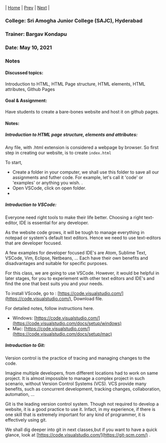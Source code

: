 | [Home](https://bargavkondapu.com/sajc-web-development-101/)  | [Prev](https://bargavkondapu.com/sajc-web-development-101/notes/week-1/5-7) | [Next](https://bargavkondapu.com/sajc-web-development-101/notes/week-2/5-12) |

### College: Sri Amogha Junior College  (SAJC), Hyderabad
### Trainer: Bargav Kondapu
### Date: May 10, 2021

### Notes 

#### Discussed topics:
Introduction to HTML, HTML Page structure, HTML elements, HTML attributes, Github Pages 

#### Goal & Assignment: 

Have students to create a bare-bones website and host it on github pages. 


#### Notes: 

##### Introduction to HTML page structure, elements and attributes: 

Any file, with .html extension is considered a webpage by browser. So first step in creating our website, is to create ``` index.html ``` 

To start, 
- Create a folder in your computer, we shall use this folder to save all our assignments and futher code. For example, let's call it 'code' or 'examples' or anything you wish. . 
- Open VSCode, click on open folder. 
- 
##### Introduction to VSCode: 

Everyone need right tools to make their life better. Choosing a right text-editor, IDE is essential for any developer. 

As the website code grows, it will be tough to manage everything in notepad or system's default text editors. Hence we need to use text-editors that are developer focused.

A few examples for developer focused IDE's are Atom, Sublime Text, VSCode, Vim, Eclipse, Netbeans, ... Each have their own benefits and disadvantages and suitable for specific purposes. 

For this class, we are going to use VSCode. However, it would be helpful in later stages, for you to experiement with other text editors and IDE's and find the one that best suits you and your needs. 

To install VScode, go to : [https://code.visualstudio.com/](https://code.visualstudio.com/), Download file. 

For detailed notes, follow instructions here. 
- Windows: [https://code.visualstudio.com/](https://code.visualstudio.com/docs/setup/windows) 
- Mac: [https://code.visualstudio.com/](https://code.visualstudio.com/docs/setup/mac)


##### Introduction to Git: 

Version control is the practice of tracing and managing changes to the code. 

Imagine multiple developers, from different locations had to work on same project. It is almost impossible to manage a complex project in such scenario, without Version Control Systems (VCS). VCS provide many benefits, such as concurrent development, tracking changes, collaboration, automation, ...  

Git is the leading version control system. Though not required to develop a website, it is a good practice to use it. Infact, in my experience, if there is one skill that is extremely important for any kind of programmer, it is effectively using git. 

We shall dig deeper into git in next classes,but if you want to have a quick glance, look at [https://code.visualstudio.com/](https://git-scm.com/) . 


